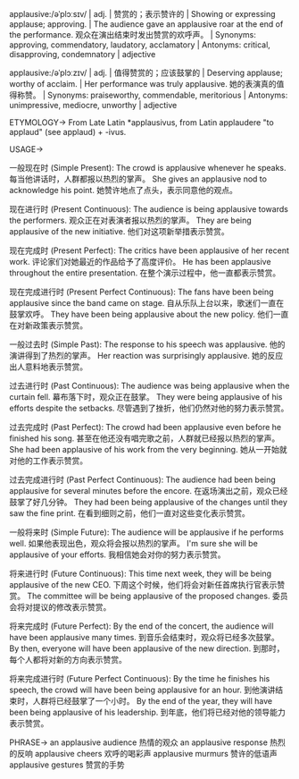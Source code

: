 applausive:/əˈplɔːsɪv/ | adj. | 赞赏的；表示赞许的 | Showing or expressing applause; approving. |  The audience gave an applausive roar at the end of the performance.  观众在演出结束时发出赞赏的欢呼声。 |  Synonyms: approving, commendatory, laudatory, acclamatory | Antonyms: critical, disapproving, condemnatory | adjective

applausive:/əˈplɔːzɪv/ | adj. | 值得赞赏的；应该鼓掌的 | Deserving applause; worthy of acclaim.  | Her performance was truly applausive. 她的表演真的值得称赞。 | Synonyms: praiseworthy, commendable, meritorious | Antonyms: unimpressive, mediocre, unworthy | adjective


ETYMOLOGY->
From Late Latin *applausivus, from Latin applaudere "to applaud" (see applaud) + -ivus.


USAGE->

一般现在时 (Simple Present):
The crowd is applausive whenever he speaks.  每当他讲话时，人群都报以热烈的掌声。
She gives an applausive nod to acknowledge his point. 她赞许地点了点头，表示同意他的观点。


现在进行时 (Present Continuous):
The audience is being applausive towards the performers. 观众正在对表演者报以热烈的掌声。
They are being applausive of the new initiative. 他们对这项新举措表示赞赏。


现在完成时 (Present Perfect):
The critics have been applausive of her recent work.  评论家们对她最近的作品给予了高度评价。
He has been applausive throughout the entire presentation.  在整个演示过程中，他一直都表示赞赏。


现在完成进行时 (Present Perfect Continuous):
The fans have been being applausive since the band came on stage. 自从乐队上台以来，歌迷们一直在鼓掌欢呼。
They have been being applausive about the new policy. 他们一直在对新政策表示赞赏。


一般过去时 (Simple Past):
The response to his speech was applausive.  他的演讲得到了热烈的掌声。
Her reaction was surprisingly applausive.  她的反应出人意料地表示赞赏。


过去进行时 (Past Continuous):
The audience was being applausive when the curtain fell.  幕布落下时，观众正在鼓掌。
They were being applausive of his efforts despite the setbacks. 尽管遇到了挫折，他们仍然对他的努力表示赞赏。


过去完成时 (Past Perfect):
The crowd had been applausive even before he finished his song.  甚至在他还没有唱完歌之前，人群就已经报以热烈的掌声。
She had been applausive of his work from the very beginning.  她从一开始就对他的工作表示赞赏。


过去完成进行时 (Past Perfect Continuous):
The audience had been being applausive for several minutes before the encore.  在返场演出之前，观众已经鼓掌了好几分钟。
They had been being applausive of the changes until they saw the fine print.  在看到细则之前，他们一直对这些变化表示赞赏。


一般将来时 (Simple Future):
The audience will be applausive if he performs well.  如果他表现出色，观众将会报以热烈的掌声。
I'm sure she will be applausive of your efforts. 我相信她会对你的努力表示赞赏。


将来进行时 (Future Continuous):
This time next week, they will be being applausive of the new CEO.  下周这个时候，他们将会对新任首席执行官表示赞赏。
The committee will be being applausive of the proposed changes. 委员会将对提议的修改表示赞赏。


将来完成时 (Future Perfect):
By the end of the concert, the audience will have been applausive many times.  到音乐会结束时，观众将已经多次鼓掌。
By then, everyone will have been applausive of the new direction. 到那时，每个人都将对新的方向表示赞赏。


将来完成进行时 (Future Perfect Continuous):
By the time he finishes his speech, the crowd will have been being applausive for an hour.  到他演讲结束时，人群将已经鼓掌了一个小时。
By the end of the year, they will have been being applausive of his leadership. 到年底，他们将已经对他的领导能力表示赞赏。


PHRASE->
an applausive audience  热情的观众
an applausive response  热烈的反响
applausive cheers  欢呼的喝彩声
applausive murmurs  赞许的低语声
applausive gestures  赞赏的手势
